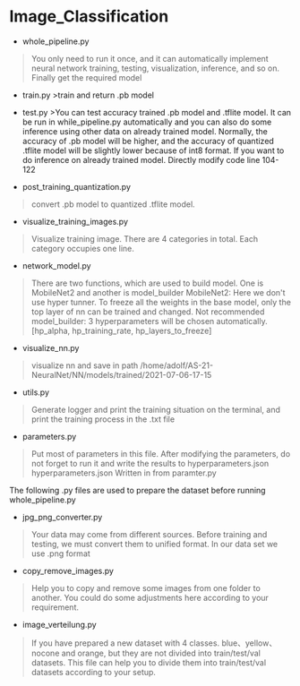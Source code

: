 # Image_Classification
* whole_pipeline.py
>You only need to run it once, and it can automatically implement neural network training, testing, visualization, inference, and so on. Finally get the required model

* train.py
      >train and return .pb model

* test.py
      >You can test accuracy trained .pb model and .tflite model. It can be run in while_pipeline.py automatically and you can also do some inference using other data on already trained model.
Normally, the accuracy of .pb model will be higher, and the accuracy of quantized .tflite model will be slightly lower because of int8 format.
If you want to do inference on already trained model. Directly modify code line 104-122 

* post_training_quantization.py
>convert .pb model to quantized .tflite model.

* visualize_training_images.py
>Visualize training image. There are 4 categories in total. Each category occupies one line.

* network_model.py
>There are two functions, which are used to build model. One is MobileNet2 and another is model_builder
MobileNet2: Here we don't use hyper tunner. To freeze all the weights in the base model, only the top layer of nn can be trained and changed. Not recommended
model_builder: 3 hyperparameters will be chosen automatically. [hp_alpha, hp_training_rate, hp_layers_to_freeze]

* visualize_nn.py
>visualize nn and save in path /home/adolf/AS-21-NeuralNet/NN/models/trained/2021-07-06-17-15

* utils.py
>Generate logger and print the training situation on the terminal, and print the training process in the .txt file

* parameters.py
>Put most of parameters in this file. After modifying the parameters, do not forget to run it and write the results to hyperparameters.json
hyperparameters.json Written in from paramter.py


The following .py files are used to prepare the dataset before running whole_pipeline.py

* jpg_png_converter.py
>Your data may come from different sources. Before training and testing, we must convert them to unified format. In our data set we use .png format

* copy_remove_images.py
>Help you to copy and remove some images from one folder to another. You could do some adjustments here according to your requirement.

* image_verteilung.py
>If you have prepared a new dataset with 4 classes. blue、yellow、nocone and orange, but they are not divided into train/test/val datasets. This file can help you to divide them into train/test/val datasets according to your setup.
